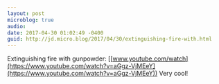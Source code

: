 ```yaml
---
layout: post
microblog: true
audio: 
date: 2017-04-30 01:02:49 -0400
guid: http://jd.micro.blog/2017/04/30/extinguishing-fire-with.html
---
```

Extinguishing fire with gunpowder: [[www.youtube.com/watch](https://www.youtube.com/watch?v=aGgz-VjMEeY](https://www.youtube.com/watch?v=aGgz-VjMEeY)) Very cool!

